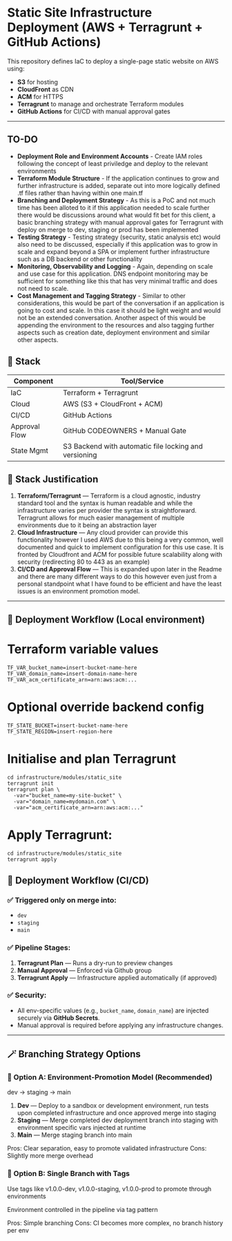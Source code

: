 # Static Site Infrastructure Deployment (AWS + Terragrunt + GitHub Actions)

This repository defines IaC to deploy a single-page static website on AWS using:

- **S3** for hosting
- **CloudFront** as CDN
- **ACM** for HTTPS
- **Terragrunt** to manage and orchestrate Terraform modules
- **GitHub Actions** for CI/CD with manual approval gates

---

## TO-DO

- **Deployment Role and Environment Accounts** - Create IAM roles following the concept of least priviledge and deploy to the relevant environments
- **Terraform Module Structure** - If the application continues to grow and further infrastructure is added, separate out into more logically defined .tf files rather than having within one main.tf
- **Branching and Deployment Strategy** - As this is a PoC and not much time has been alloted to it if this application needed to scale further there would be discussions around what would fit bet for this client, a basic branching strategy with manual approval gates for Terragrunt with deploy on merge to dev, staging or prod has been implemented
- **Testing Strategy** - Testing strategy (security, static analysis etc) would also need to be discussed, especially if this application was to grow in scale and expand beyond a SPA or implement further infrastructure such as a DB backend or other functionality
- **Monitoring, Observability and Logging** - Again, depending on scale and use case for this application. DNS endpoint monitoring may be sufficient for something like this that has very minimal traffic and does not need to scale.
- **Cost Management and Tagging Strategy** - Similar to other considerations, this would be part of the conversation if an application is going to cost and scale. In this case it should be light weight and would not be an extended conversation. Another aspect of this would be appending the environment to the resources and also tagging further aspects such as creation date, deployment environment and similar other aspects.

## 🧩 Stack

| Component     | Tool/Service              |
|---------------|---------------------------|
| IaC           | Terraform + Terragrunt    |
| Cloud         | AWS (S3 + CloudFront + ACM) |
| CI/CD         | GitHub Actions            |
| Approval Flow | GitHub CODEOWNERS + Manual Gate |
| State Mgmt    | S3 Backend with automatic file locking and versioning |

## 🧩 Stack Justification

1. **Terraform/Terragrunt** — Terraform is a cloud agnostic, industry standard tool and the syntax is human readable and while the infrastructure varies per provider the syntax is straightforward. Terragrunt allows for much easier management of multiple environments due to it being an abstraction layer
2. **Cloud Infrastructure** — Any cloud provider can provide this functionality however I used AWS due to this being a very common, well documented and quick to implement configuration for this use case. It is fronted by Cloudfront and ACM for possible future scalability along with security (redirecting 80 to 443 as an example)
3. **CI/CD and Approval Flow** — This is expanded upon later in the Readme and there are many different ways to do this however even just from a personal standpoint what I have found to be efficient and have the least issues is an environment promotion model.

---

## 🚀 Deployment Workflow (Local environment)

# Terraform variable values
```
TF_VAR_bucket_name=insert-bucket-name-here
TF_VAR_domain_name=insert-domain-name-here
TF_VAR_acm_certificate_arn=arn:aws:acm:...
```
# Optional override backend config 
```
TF_STATE_BUCKET=insert-bucket-name-here
TF_STATE_REGION=insert-region-here
```
# Initialise and plan Terragrunt
```
cd infrastructure/modules/static_site
terragrunt init
terragrunt plan \
  -var="bucket_name=my-site-bucket" \
  -var="domain_name=mydomain.com" \
  -var="acm_certificate_arn=arn:aws:acm:..."
```
# Apply Terragrunt:
```
cd infrastructure/modules/static_site
terragrunt apply
```

## 🚀 Deployment Workflow (CI/CD)

### ✅ Triggered only on **merge** into:
- `dev`
- `staging`
- `main`

### ✅ Pipeline Stages:
1. **Terragrunt Plan** — Runs a dry-run to preview changes
2. **Manual Approval** — Enforced via Github group 
3. **Terragrunt Apply** — Infrastructure applied automatically (if approved)

### ✅ Security:
- All env-specific values (e.g., `bucket_name`, `domain_name`) are injected securely via **GitHub Secrets**.
- Manual approval is required before applying any infrastructure changes.

---

## 🪄 Branching Strategy Options

### 🔁 Option A: Environment-Promotion Model (Recommended)

dev -> staging -> main

1. **Dev** — Deploy to a sandbox or development environment, run tests upon completed infrastructure and once approved merge into staging
2. **Staging** — Merge completed dev deployment branch into staging with environment specific vars injected at runtime 
3. **Main** — Merge staging branch into main

Pros: Clear separation, easy to promote validated infrastructure
Cons: Slightly more merge overhead

### 🔁 Option B: Single Branch with Tags 

Use tags like v1.0.0-dev, v1.0.0-staging, v1.0.0-prod to promote through environments

Environment controlled in the pipeline via tag pattern

Pros: Simple branching
Cons: CI becomes more complex, no branch history per env
